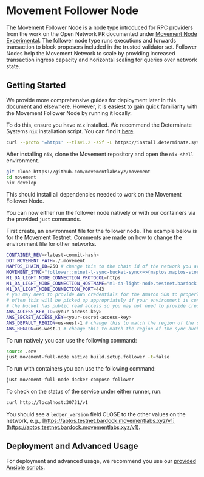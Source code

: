 # Movement Follower Node
The Movement Follower Node is a node type introduced for RPC providers from the work on the Open Network PR documented under [Movement Node Experimental](../../../../movement-node-experimental/). The follower node type runs executions and forwards transaction to block proposers included in the trusted validator set. Follower Nodes help the Movement Network to scale by providing increased transaction ingress capacity and horizontal scaling for queries over network state.

## Getting Started
We provide more comprehensive guides for deployment later in this document and elsewhere. However, it is easiest to gain quick familiarity with the Movement Follower Node by running it locally.

To do this, ensure you have `nix` installed. We recommend the Determinate Systems `nix` installation script. You can find it [here](https://determinate.systems/posts/determinate-nix-installer/).

```bash
curl --proto '=https' --tlsv1.2 -sSf -L https://install.determinate.systems/nix | sh -s -- install
```

After installing `nix`, clone the Movement repository and open the `nix-shell` environment.

```bash
git clone https://github.com/movementlabsxyz/movement
cd movement
nix develop
```

This should install all dependencies needed to work on the Movement Follower Node.

You can now either run the follower node natively or with our containers via the provided `just` commands.

First create, an environment file for the follower node. The example below is for the Movement Testnet. Comments are made on how to change the environment file for other networks.

```bash
CONTAINER_REV=<latest-commit-hash>
DOT_MOVEMENT_PATH=./.movement
MAPTOS_CHAIN_ID=250 # change this to the chain id of the network you are running
MOVEMENT_SYNC="follower::mtnet-l-sync-bucket-sync<=>{maptos,maptos-storage,movement-da-db}/**" # change to the sync bucket for the network you are running
M1_DA_LIGHT_NODE_CONNECTION_PROTOCOL=https
M1_DA_LIGHT_NODE_CONNECTION_HOSTNAME="m1-da-light-node.testnet.bardock.movementlabs.xyz" # changes this to the hostname of the m1_da_light_node_service on network you are running
M1_DA_LIGHT_NODE_CONNECTION_PORT=443
# you may need to provide AWS credentials for the Amazon SDK to properly interact with the sync bucket
# often this will be picked up appropriately if your environment is configured to use AWS
# the bucket has public read access so you may not need to provide credentials
AWS_ACCESS_KEY_ID=<your-access-key>
AWS_SECRET_ACCESS_KEY=<your-secret-access-key>
AWS_DEFAULT_REGION=us-west-1 # change this to match the region of the sync bucket
AWS_REGION=us-west-1 # change this to match the region of the sync bucket
```

To run natively you can use the following command:

```bash
source .env
just movement-full-node native build.setup.follower -t=false
```

To run with containers you can use the following command:

```bash
just movement-full-node docker-compose follower
```

To check on the status of the service under either runner, run:

```bash
curl http://localhost:30731/v1
```

You should see a `ledger_version` field CLOSE to the other values on the network, e.g., [https://aptos.testnet.bardock.movementlabs.xyz/v1](https://aptos.testnet.bardock.movementlabs.xyz/v1).

## Deployment and Advanced Usage
For deployment and advanced usage, we recommend you use our [provided Ansible scripts](../../ansible/follower-node/README.md).